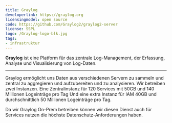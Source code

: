 ```yaml
---
title: Graylog
developerlink: https://graylog.org
licensingmodel: open source
code: https://github.com/Graylog2/graylog2-server
license: SSPL
logo: /Graylog-logo-blk.jpg
tags:
- infrastruktur
---
```

__Graylog__ ist eine Platform für das zentrale Log-Management, der Erfassung, Analyse und Visualisierung von Log-Daten.


---

Graylog ermöglicht uns Daten aus verschiedenen Servern zu sammeln und zentral zu aggregieren und aufzubereiten und zu analysieren.
Wir betreiben zwei Instanzen.
Eine Zentralinstanz für 120 Services mit 50GB und 140 Millionen Logeinträge pro Tag
Und eine extra Instanz für IAM 40GB  und durchschnittlich 50 Millionen Logeinträge pro Tag.

Da wir Graylog On-Prem betreiben können wir diesen Dienst auch für Services nutzen die höchste Datenschutz-Anforderungen haben.
